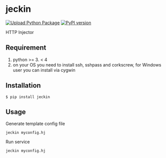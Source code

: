 # jeckin
[![Upload Python Package](https://github.com/aarestu/jeckin/actions/workflows/python-publish.yml/badge.svg)](https://github.com/aarestu/jeckin/actions/workflows/python-publish.yml) [![PyPI version](https://badge.fury.io/py/jeckin.svg)](https://badge.fury.io/py/jeckin)

HTTP Injector

## Requirement
1. python >= 3. < 4
2. on your OS you need to install ssh, sshpass and corkscrew, for Windows user you can install via cygwin

## Installation
```
$ pip install jeckin
```

## Usage
Generate template config file
```
jeckin myconfig.hj
```

Run service
```
jeckin myconfig.hj
```
